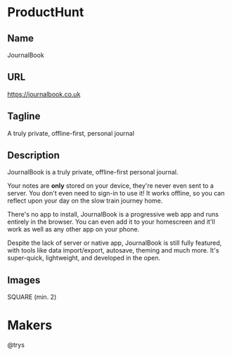 # ProductHunt

## Name

JournalBook

## URL

https://journalbook.co.uk

## Tagline

A truly private, offline-first, personal journal

## Description

JournalBook is a truly private, offline-first personal journal.

Your notes are **only** stored on your device, they're never even sent to a server. You don't even need to sign-in to use it! It works offline, so you can reflect upon your day on the slow train journey home.

There's no app to install, JournalBook is a progressive web app and runs entirely in the browser. You can even add it to your homescreen and it'll work as well as any other app on your phone.

Despite the lack of server or native app, JournalBook is still fully featured, with tools like data import/export, autosave, theming and much more. It's super-quick, lightweight, and developed in the open.

## Images

SQUARE (min. 2)

# Makers

@trys
